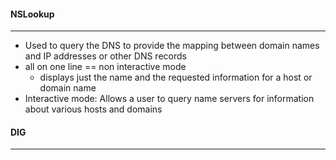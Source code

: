 
#### NSLookup
---
- Used to query the DNS to provide the mapping between domain names and IP addresses or other DNS records
- all on one line == non interactive mode 
	- displays just the name and the requested information for a host or domain name 
- Interactive mode: Allows a user to query name servers for information about various hosts and domains

#### DIG
---
